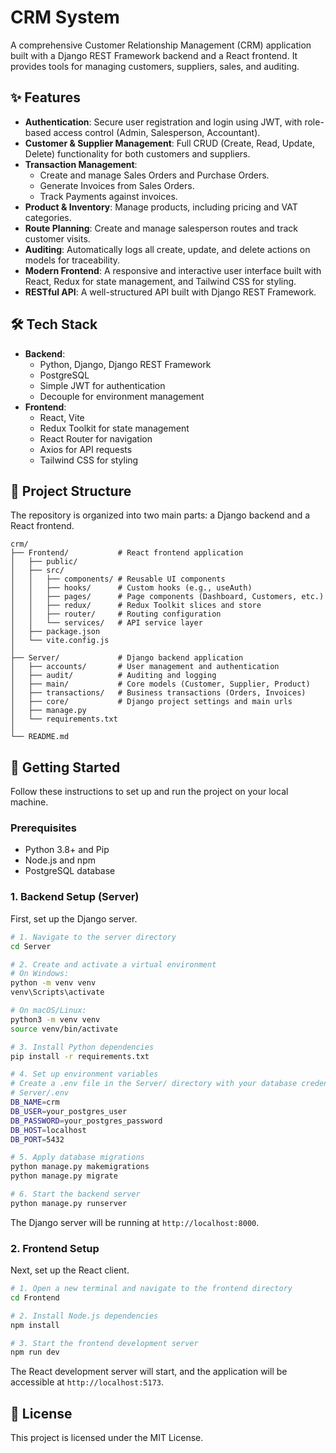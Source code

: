 # CRM System

A comprehensive Customer Relationship Management (CRM) application built with a Django REST Framework backend and a React frontend. It provides tools for managing customers, suppliers, sales, and auditing.

## ✨ Features

*   **Authentication**: Secure user registration and login using JWT, with role-based access control (Admin, Salesperson, Accountant).
*   **Customer & Supplier Management**: Full CRUD (Create, Read, Update, Delete) functionality for both customers and suppliers.
*   **Transaction Management**:
    *   Create and manage Sales Orders and Purchase Orders.
    *   Generate Invoices from Sales Orders.
    *   Track Payments against invoices.
*   **Product & Inventory**: Manage products, including pricing and VAT categories.
*   **Route Planning**: Create and manage salesperson routes and track customer visits.
*   **Auditing**: Automatically logs all create, update, and delete actions on models for traceability.
*   **Modern Frontend**: A responsive and interactive user interface built with React, Redux for state management, and Tailwind CSS for styling.
*   **RESTful API**: A well-structured API built with Django REST Framework.

## 🛠 Tech Stack

*   **Backend**:
    *   Python, Django, Django REST Framework
    *   PostgreSQL
    *   Simple JWT for authentication
    *   Decouple for environment management
*   **Frontend**:
    *   React, Vite
    *   Redux Toolkit for state management
    *   React Router for navigation
    *   Axios for API requests
    *   Tailwind CSS for styling

## 📂 Project Structure

The repository is organized into two main parts: a Django backend and a React frontend.

```
crm/
├── Frontend/           # React frontend application
│   ├── public/
│   ├── src/
│   │   ├── components/ # Reusable UI components
│   │   ├── hooks/      # Custom hooks (e.g., useAuth)
│   │   ├── pages/      # Page components (Dashboard, Customers, etc.)
│   │   ├── redux/      # Redux Toolkit slices and store
│   │   ├── router/     # Routing configuration
│   │   └── services/   # API service layer
│   ├── package.json
│   └── vite.config.js
│
├── Server/             # Django backend application
│   ├── accounts/       # User management and authentication
│   ├── audit/          # Auditing and logging
│   ├── main/           # Core models (Customer, Supplier, Product)
│   ├── transactions/   # Business transactions (Orders, Invoices)
│   ├── core/           # Django project settings and main urls
│   ├── manage.py
│   └── requirements.txt
│
└── README.md
```

## 🚀 Getting Started

Follow these instructions to set up and run the project on your local machine.

### Prerequisites

*   Python 3.8+ and Pip
*   Node.js and npm
*   PostgreSQL database

### 1. Backend Setup (Server)

First, set up the Django server.

```bash
# 1. Navigate to the server directory
cd Server

# 2. Create and activate a virtual environment
# On Windows:
python -m venv venv
venv\Scripts\activate

# On macOS/Linux:
python3 -m venv venv
source venv/bin/activate

# 3. Install Python dependencies
pip install -r requirements.txt

# 4. Set up environment variables
# Create a .env file in the Server/ directory with your database credentials:
# Server/.env
DB_NAME=crm
DB_USER=your_postgres_user
DB_PASSWORD=your_postgres_password
DB_HOST=localhost
DB_PORT=5432

# 5. Apply database migrations
python manage.py makemigrations
python manage.py migrate

# 6. Start the backend server
python manage.py runserver
```

The Django server will be running at `http://localhost:8000`.

### 2. Frontend Setup

Next, set up the React client.

```bash
# 1. Open a new terminal and navigate to the frontend directory
cd Frontend

# 2. Install Node.js dependencies
npm install

# 3. Start the frontend development server
npm run dev
```

The React development server will start, and the application will be accessible at `http://localhost:5173`.

## 📜 License

This project is licensed under the MIT License.
